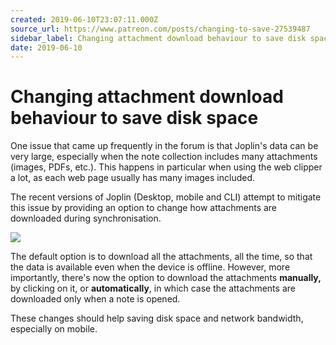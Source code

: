 ```yaml
---
created: 2019-06-10T23:07:11.000Z
source_url: https://www.patreon.com/posts/changing-to-save-27539487
sidebar_label: Changing attachment download behaviour to save disk space
date: 2019-06-10
---
```


# Changing attachment download behaviour to save disk space

One issue that came up frequently in the forum is that Joplin's data can be very large, especially when the note collection includes many attachments (images, PDFs, etc.). This happens in particular when using the web clipper a lot, as each web page usually has many images included.

The recent versions of Joplin (Desktop, mobile and CLI) attempt to mitigate this issue by providing an option to change how attachments are downloaded during synchronisation.

![](https://raw.githubusercontent.com/laurent22/joplin/dev/Assets/WebsiteAssets/images/news/20190610-230711_0.png)

The default option is to download all the attachments, all the time, so that the data is available even when the device is offline. However, more importantly, there's now the option to download the attachments **manually,** by clicking on it, or **automatically**, in which case the attachments are downloaded only when a note is opened.

These changes should help saving disk space and network bandwidth, especially on mobile.